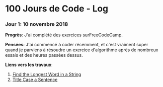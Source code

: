# 100 Jours de Code - Log

### Jour 1: 10 novembre 2018

**Progrès**: J'ai complété des exercices surFreeCodeCamp.

**Pensées**: J'ai commencé à coder récemment, et c'est vraiment super quand je parviens à résoudre un exercice d'algorithme après de nombreux essais et des heures passées dessus.

**Liens vers les travaux**:
1. [Find the Longest Word in a String](https://www.freecodecamp.com/challenges/find-the-longest-word-in-a-string) 
2. [Title Case a Sentence](https://www.freecodecamp.com/challenges/title-case-a-sentence) 
